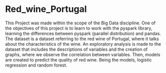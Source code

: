 # Red_wine_Portugal
This Project was made within the scope of the Big Data discipline. One of the objectives of this project is to learn to work with the pyspark library, learning the differences between pyspark (parallel distribution) and pandas.  The dataset is a dataset referring to the red wine of Portugal, where it talks about the characteristics of the wine. An exploratory analysis is made to the dataset that includes the descriptions of variables and the creation of graphs, where we observe the correlation between variables.  Then, models are created to predict the quality of red wine. Being the models, logistic regression and random forest.
